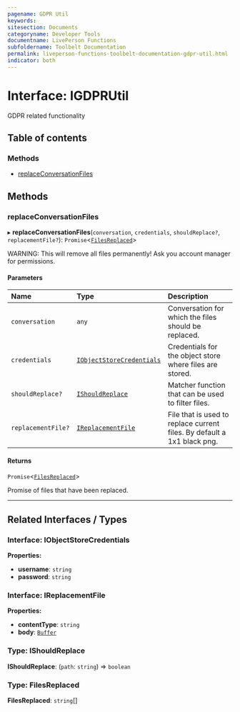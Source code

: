 ```yaml
---
pagename: GDPR Util
keywords:
sitesection: Documents
categoryname: Developer Tools
documentname: LivePerson Functions
subfoldername: Toolbelt Documentation
permalink: liveperson-functions-toolbelt-documentation-gdpr-util.html 
indicator: both
---
```


# Interface: IGDPRUtil

GDPR related functionality

## Table of contents

### Methods

- [replaceConversationFiles](#replaceconversationfiles)

## Methods

### replaceConversationFiles

▸ **replaceConversationFiles**(`conversation`, `credentials`, `shouldReplace?`, `replacementFile?`): `Promise`<[`FilesReplaced`](#type-filesreplaced)\>

WARNING: This will remove all files permanently!
Ask you account manager for permissions.

#### Parameters

| Name | Type | Description |
| :------ | :------ | :------ |
| `conversation` | `any` | Conversation for which the files should be replaced. |
| `credentials` | [`IObjectStoreCredentials`](#interface-iobjectstorecredentials) | Credentials for the object store where files are stored. |
| `shouldReplace?` | [`IShouldReplace`](#type-ishouldreplace) | Matcher function that can be used to filter files. |
| `replacementFile?` | [`IReplacementFile`](#interface-ireplacementfile) | File that is used to replace current files. By default a 1x1 black png. |

#### Returns

`Promise`<[`FilesReplaced`](#type-filesreplaced)\>

Promise of files that have been replaced.

___

## Related Interfaces / Types

### Interface: IObjectStoreCredentials

**Properties:**

- **username**: `string`
- **password**: `string`

### Interface: IReplacementFile

**Properties:**

- **contentType**: `string`
- **body**: [`Buffer`](https://nodejs.org/api/buffer.html)

### Type: IShouldReplace

**IShouldReplace**: (`path`: `string`) => `boolean`

### Type: FilesReplaced

**FilesReplaced**: `string`[]

